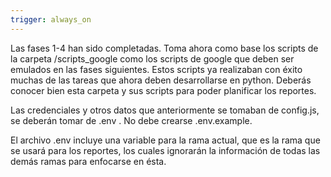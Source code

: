 ```yaml
---
trigger: always_on
---
```


Las fases 1-4 han sido completadas. Toma ahora como base los scripts de la carpeta /scripts_google como los scripts de google que deben ser emulados en las fases siguientes. Estos scripts ya realizaban con éxito muchas de las tareas que ahora deben desarrollarse en python. Deberás conocer bien esta carpeta y sus scripts para poder planificar los reportes.

Las credenciales y otros datos que anteriormente se tomaban de config.js, se deberán tomar de .env . No debe crearse .env.example.

El archivo .env incluye una variable para la rama actual, que es la rama que se usará para los reportes, los cuales ignorarán la información de todas las demás ramas para enfocarse en ésta. 